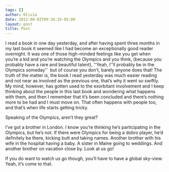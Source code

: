 ```yaml
---
tags: []
author: Olivia
date: 2012-08-03T09:34:35-05:00
layout: post
title: Post
---
```


I read a book in one day yesterday, and after having spent three months in my last book it seemed like I had become an exceptionally good reader overnight. It was one of those high-minded feelings like you get when you’re a kid and you’re watching the Olympics and you think, (because you probably have a rare and beautiful talent), ''Yeah, I''ll probably be in the Olympics someday''  but of course you don’t, barely anyone does that! The truth of the matter is, the book I read yesterday was much easier reading and not near as involved as the previous one, that’s why it went so swiftly. My mind, however, has gotten used to the exorbitant involvement and I keep thinking about the people in this last book and wondering what happens with them, and then I remember that it’s been concluded and there’s nothing more to be had and I must move on. That often happens with people too, and that’s when life starts getting tricky.

Speaking of the Olympics, aren’t they great?

I’ve got a brother in London. I know you’re thinking he’s participating in the Olympics, but he’s not. If there were Olympics for being a dobro player, he’d definitely be there, kicking butt and taking names. Another brother with his wife in the hospital having a baby. A sister in Maine going to weddings. And another brother on vacation close by. Look at us go!

If you do want to watch us go though, you’ll have to have a global sky-view. Yeah, it’s come to that.
